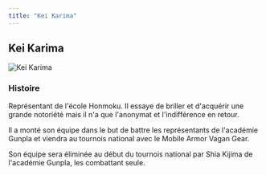 ```yaml
---
title: "Kei Karima"
---
```


Kei Karima
----------


![Kei Karima](/images/stories/saga/gundambftry/persos/kei-karima.png)




### Histoire


Représentant de l'école Honmoku. Il essaye de briller et d'acquérir une grande notoriété mais il n'a que l'anonymat et l'indifférence en retour.


Il a monté son équipe dans le but de battre les représentants de l'académie Gunpla et viendra au tournois national avec le Mobile Armor Vagan Gear.


Son équipe sera éliminée au début du tournois national par Shia Kijima de l'académie Gunpla, les combattant seule.


